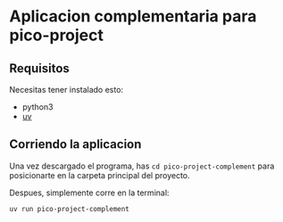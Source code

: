 # Aplicacion complementaria para pico-project

## Requisitos

Necesitas tener instalado esto:

- python3
- [uv](https://docs.astral.sh/uv/)

## Corriendo la aplicacion

Una vez descargado el programa, has `cd pico-project-complement` para
posicionarte en la carpeta principal del proyecto.

Despues, simplemente corre en la terminal:

```sh
uv run pico-project-complement
```
